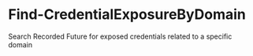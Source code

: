 # Find-CredentialExposureByDomain
Search Recorded Future for exposed credentials related to a specific domain
